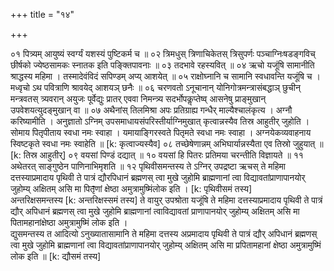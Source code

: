 +++
title = "१४"

+++

०१  पित्र्यम् आयुष्यं स्वर्ग्यं यशस्यं पुष्टिकर्म च ॥
०२  त्रिमधुस् त्रिणाचिकेतस् त्रिसुपर्णः पञ्चाग्निःषडङ्गविच् छीर्षको ज्येष्ठसामकः स्नातक इति पङ्क्तिपावनाः ॥
०३  तदभावे रहस्यवित् ॥
०४  ऋचो यजूंषि सामानीति श्राद्धस्य महिमा । तस्मादेवंविदं सपिण्डम् अप्य् आशयेत् ॥
०५  राक्षोघ्नानि च सामानि स्वधावन्ति यजूंषि च ।  <br>मध्वृचो ऽथ पवित्राणि श्रावयेद् आशयञ् छनैः ॥
०६  चरणवतो ऽनूचानान् योनिगोत्रमन्त्रासंबद्धाञ् छुचीन् मन्त्रवतस् त्र्यवरान् अयुजः पूर्वेद्युः प्रातर् एववा निमन्त्र्य सदर्भोपकॢप्तेष्व् आसनेषु प्राङ्मुखान् उपवेशयत्युदङ्मुखान् वा ॥
०७  अथैनांस् तिलमिश्रा अपः प्रतिग्राह्य गन्धैर् माल्यैश्चालंकृत्य । अग्नौ करिष्यामीति । अनुज्ञातो ऽग्निम् उपसमाधायसंपरिस्तीर्याग्निमुखात् कृत्वान्नस्यैव तिस्र आहुतीर् जुहोति । सोमाय पितृपीताय स्वधा नमः स्वाहा । यमायाङ्गिरस्वते पितृमते स्वधा नमः स्वाहा । अग्नयेकव्यवाहनाय स्विष्टकृते स्वधा नमः स्वाहेति ॥ [k: कृत्वाज्यस्यैव]
०८  तच्छेषेणान्नम् अभिघार्यान्नस्यैता एव तिस्रो जुहुयात् ॥ [k: तिस्र आहुतीर्]
०९  वयसां पिण्डं दद्यात् ॥
१०  वयसां हि पितरः प्रतिमया चरन्तीति विज्ञायते ॥
११  अथेतरत् साङ्गुष्ठेन पाणिनाभिमृशति ॥
१२  पृथिवीसमन्तस्य ते ऽग्निर् उपद्रष्टा ऋचस् ते महिमा दत्तस्याप्रमादाय पृथिवी ते पात्रं द्यौरपिधानं ब्रह्मणस् त्वा मुखे जुहोमि ब्राह्मणानां त्वा विद्यावतांप्राणापानयोर् जुहोम्य् अक्षितम् असि मा पितृ̄णां क्षेष्ठा अमुत्रामुष्मिंलोक इति । [k: पृथिवीसमं तस्य]  <br>अन्तरिक्षसमन्तस्य [k: अन्तरिक्षस्समं तस्य] ते वायुर् उपश्रोता यजूंषि ते महिमा दत्तस्याप्रमादाय पृथिवी ते पात्रं द्यौर् अपिधानं ब्रह्मणस् त्वा मुखे जुहोमि ब्राह्मणानां त्वाविद्यावतां प्राणापानयोर् जुहोम्य् अक्षितम् असि मा पितामहानांक्षेष्ठा अमुत्रामुष्मिं लोक इति ।  <br>द्युसमन्तस्य त आदित्यो ऽनुख्यातासामानि ते महिमा दत्तस्य अप्रमादाय पृथिवी ते पात्रं द्यौर् अपिधानं ब्रह्मणस् त्वा मुखे जुहोमि ब्राह्मणानां त्वा विद्यावतांप्राणापानयोर् जुहोम्य् अक्षितम् असि मा प्रपितामहानां क्षेष्ठा अमुत्रामुष्मिं लोक इति ॥ [k: द्यौसमं तस्य]
